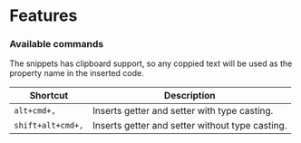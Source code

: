 # Features
### Available commands

The snippets has clipboard support, so any coppied text will be used as the property name in the inserted code.

| Shortcut          | Description                                     |
| ----------------- | ----------------------------------------------- |
| `alt+cmd+,`       | Inserts getter and setter with type casting.    |
| `shift+alt+cmd+,` | Inserts getter and setter without type casting. |

